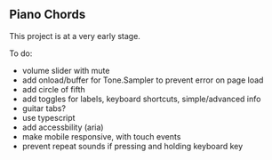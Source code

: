 ## Piano Chords

This project is at a very early stage.

To do:

- volume slider with mute
- add onload/buffer for Tone.Sampler to prevent error on page load
- add circle of fifth
- add toggles for labels, keyboard shortcuts, simple/advanced info
- guitar tabs?
- use typescript
- add accessbility (aria)
- make mobile responsive, with touch events
- prevent repeat sounds if pressing and holding keyboard key
